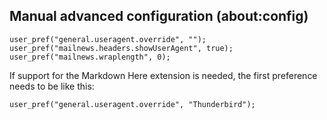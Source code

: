 Manual advanced configuration (about:config)
--------------------------------------------

    user_pref("general.useragent.override", "");
    user_pref("mailnews.headers.showUserAgent", true);
    user_pref("mailnews.wraplength", 0);

If support for the Markdown Here extension is needed, the first preference
needs to be like this:

    user_pref("general.useragent.override", "Thunderbird");
